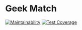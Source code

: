 # Geek Match

[![Maintainability](https://api.codeclimate.com/v1/badges/7d1d83570cd004c08edf/maintainability)](https://codeclimate.com/github/RafaelC457ro/match/maintainability)
[![Test Coverage](https://api.codeclimate.com/v1/badges/7d1d83570cd004c08edf/test_coverage)](https://codeclimate.com/github/RafaelC457ro/match/test_coverage)
